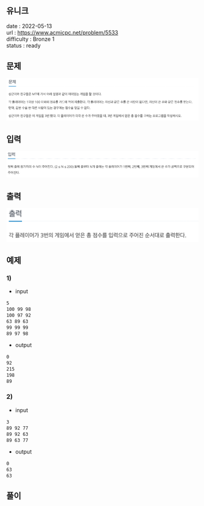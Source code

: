 유니크
---

date : 2022-05-13   
url : https://www.acmicpc.net/problem/5533   
difficulty : Bronze 1   
status : ready

문제
---
![img.png](img.png)

입력
---
![img_1.png](img_1.png)

출력
---
![img_2.png](img_2.png)

예제
--

### 1)
- input
```
5
100 99 98
100 97 92
63 89 63
99 99 99
89 97 98
```

- output
```
0
92
215
198
89
```

### 2)

- input
```
3
89 92 77
89 92 63
89 63 77
```

- output
```
0
63
63
```

풀이
---

